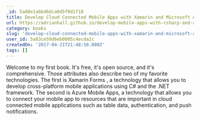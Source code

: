 ```yaml
---
_id: 5a88e1abbd6dca0d5f0d1f18
title: Develop Cloud Connected Mobile Apps with Xamarin and Microsoft Azure
url: https://adrianhall.github.io/develop-mobile-apps-with-csharp-and-azure/
category: books
slug: 'develop-cloud-connected-mobile-apps-with-xamarin-and-microsoft-azure'
user_id: 5a83ce59d6eb0005c4ecda2c
createdOn: '2017-04-21T21:48:58.000Z'
tags: []
---
```


Welcome to my first book. It's free, it's open source, and it's comprehensive. Those attributes also describe two of my favorite technologies. The first is Xamarin Forms , a technology that allows you to develop cross-platform mobile applications using C# and the .NET framework. The second is Azure Mobile Apps, a technology that allows you to connect your mobile app to resources that are important in cloud connected mobile applications such as table data, authentication, and push notifications.
